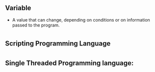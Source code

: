 ## Variable
*  A value that can change, depending on conditions or on information passed to the program.
#
## Scripting Programming Language
#
## Single Threaded Programming language:

# 

